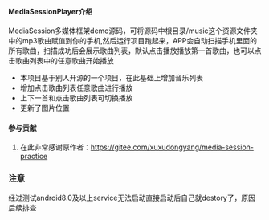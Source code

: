 #### MediaSessionPlayer介绍
MediaSession多媒体框架demo源码，可将源码中根目录/music这个资源文件夹中的mp3歌曲赋值到你的手机,然后运行项目跑起来，APP会自动扫描手机里面的所有歌曲，扫描成功后会展示歌曲列表，默认点击播放播放第一首歌曲，也可以点击歌曲列表中的任意歌曲开始播放
- 本项目基于别人开源的一个项目，在此基础上增加音乐列表
- 增加点击歌曲列表任意歌曲进行播放
- 上下一首和点击歌曲列表可切换播放
- 更新了图片位置

#### 参与贡献
1. 在此非常感谢原作者：https://gitee.com/xuxudongyang/media-session-practice

### 注意
经过测试android8.0及以上service无法启动直接启动后自己就destory了，原因后续排查


